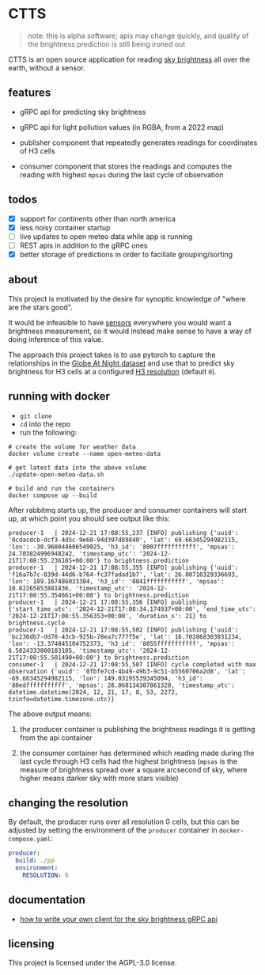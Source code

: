 # CTTS

> note: this is alpha software; apis may change quickly, and quality of the brightness prediction is still being ironed out

CTTS is an open source application for reading [sky brightness](https://en.wikipedia.org/wiki/Sky_brightness) all over the
earth, without a sensor.

## features

* gRPC api for predicting sky brightness

* gRPC api for light pollution values (in RGBA, from a 2022 map)

* publisher component that repeatedly generates readings for coordinates of H3 cells

* consumer component that stores the readings and computes the reading with highest `mpsas` during the last cycle of observation

## todos

- [x] support for continents other than north america
- [x] less noisy container startup
- [ ] live updates to open meteo data while app is running
- [ ] REST apis in addition to the gRPC ones
- [x] better storage of predictions in order to faciliate grouping/sorting

## about

This project is motivated by the desire for synoptic knowledge of "where are the stars good".

It would be infeasible to have [sensors](http://unihedron.com/projects/darksky/TSL237-E32.pdf)
everywhere you would want a brightness measurement, so it would instead make sense to have a way
of doing inference of this value.


The approach this project takes is to use pytorch to capture the relationships in the [Globe At Night
dataset](https://globeatnight.org/maps-data/) and use that to predict sky brightness for H3
cells at a configured [H3 resolution](https://h3geo.org/docs/core-library/restable/) (default `0`).

## running with docker

- `git clone`
- `cd` into the repo
- run the following:

```shell
# create the volume for weather data
docker volume create --name open-meteo-data

# get latest data into the above volume
./update-open-meteo-data.sh

# build and run the containers
docker compose up --build
```

After rabbitmq starts up, the producer and consumer containers will start up,
at which point you should see output like this:

```log
producer-1   | 2024-12-21 17:08:55,237 [INFO] publishing {'uuid': '0cdacdcb-dcf3-4d5c-9e60-94d397d89840', 'lat': 69.66345294982115, 'lon': -30.968044606549025, 'h3_id': '8007fffffffffff', 'mpsas': 24.703824996948242, 'timestamp_utc': '2024-12-21T17:08:55.236185+00:00'} to brightness.prediction
producer-1   | 2024-12-21 17:08:55,355 [INFO] publishing {'uuid': 'f16a7b7c-039d-44d6-b764-fc37fadad1b7', 'lat': 26.80710329336693, 'lon': 109.167486033384, 'h3_id': '8041fffffffffff', 'mpsas': 10.82265853881836, 'timestamp_utc': '2024-12-21T17:08:55.354661+00:00'} to brightness.prediction
producer-1   | 2024-12-21 17:08:55,356 [INFO] publishing {'start_time_utc': '2024-12-21T17:08:34.174937+00:00', 'end_time_utc': '2024-12-21T17:08:55.356353+00:00', 'duration_s': 21} to brightness.cycle
producer-1   | 2024-12-21 17:08:55,502 [INFO] publishing {'uuid': 'bc236db7-dd78-43cb-925b-78ea7c777f5e', 'lat': 16.702868303031234, 'lon': -13.374845104752373, 'h3_id': '8055fffffffffff', 'mpsas': 6.5024333000183105, 'timestamp_utc': '2024-12-21T17:08:55.501490+00:00'} to brightness.prediction
consumer-1   | 2024-12-21 17:08:55,507 [INFO] cycle completed with max observation {'uuid': '0fbfe7cd-4b49-49b3-9c51-b5560706a2d8', 'lat': -69.66345294982115, 'lon': 149.03195539345094, 'h3_id': '80edfffffffffff', 'mpsas': 28.068134307861328, 'timestamp_utc': datetime.datetime(2024, 12, 21, 17, 8, 53, 2272, tzinfo=datetime.timezone.utc)}
```

The above output means:

1. the producer container is publishing the brightness readings it is getting from
the api container

2. the consumer container has determined which reading made during the last cycle
through H3 cells had the highest brightness (`mpsas` is the measure of brightness
spread over a square arcsecond of sky, where higher means darker sky with more
stars visible)

## changing the resolution

By default, the producer runs over all resolution 0 cells, but this can be adjusted
by setting the environment of the `producer` container in `docker-compose.yaml`:

```yaml
producer:
  build: ./pp
  environment:
    RESOLUTION: 0
```


## documentation

- [how to write your own client for the sky brightness gRPC api](./api/README.md)

## licensing

This project is licensed under the AGPL-3.0 license.

